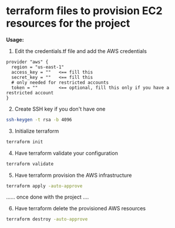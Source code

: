 # terraform files to provision EC2 resources for the project

**Usage:**

1. Edit the credentials.tf file and add the AWS credentials
```ssh
provider "aws" {
  region = "us-east-1"
  access_key = ""   <== fill this
  secret_key = ""   <== fill this
  # only needed for restricted accounts
  token = ""        <== optional, fill this only if you have a restricted account
}
```
2. Create SSH key if you don't have one
```sh
ssh-keygen -t rsa -b 4096
```
3. Initialize terraform
```sh
terraform init
```
4. Have terraform validate your configuration
```sh
terraform validate
```
5. Have terraform provision the AWS infrastructure
```sh
terraform apply -auto-approve
```
...... once done with the project ....

6. Have terraform delete the provisioned AWS resources
```sh
terraform destroy -auto-approve
```
